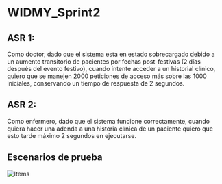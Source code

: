 # WIDMY_Sprint2
<h2>ASR 1:</h2>
Como doctor, dado que el sistema esta en estado sobrecargado debido a un aumento transitorio de pacientes por fechas post-festivas (2 días después del evento festivo), cuando intente acceder a un historial clínico, quiero que se manejen 2000 peticiones de acceso más sobre las 1000 iniciales, conservando un tiempo de respuesta de 2 segundos.

<h2> ASR 2: </h2> 

Como enfermero, dado que el sistema funcione correctamente, cuando quiera hacer una adenda a una historia clínica de un paciente quiero que esto tarde máximo 2 segundos en ejecutarse. 


<h2>Escenarios de prueba</h2>


![Items](https://user-images.githubusercontent.com/78177442/232236924-7d613be2-03f9-4d31-a626-93131c7daef5.png)
